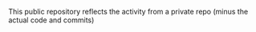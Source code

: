 This public repository reflects the activity from a private repo (minus the actual code and commits)